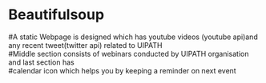 # Beautifulsoup


#A static Webpage is designed which has youtube videos (youtube api)and any recent tweet(twitter api) related to UIPATH<br>
#Middle section consists of webinars conducted by UIPATH organisation and last section has<br>
#calendar icon which helps you by keeping a reminder on next event<br>

